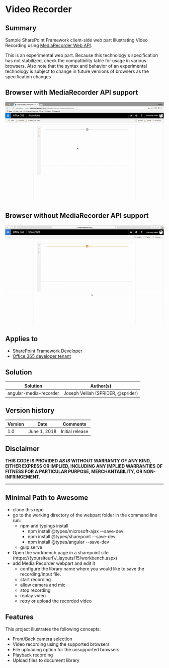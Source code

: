 # Video Recorder

## Summary

Sample SharePoint Framework client-side web part illustrating Video Recording using [MediaRecorder Web API](https://developer.mozilla.org/en-US/docs/Web/API/MediaRecorder). 

This is an experimental web part. Because this technology's specification has not stabilized, check the compatibility table for usage in various browsers. Also note that the syntax and behavior of an experimental technology is subject to change in future versions of browsers as the specification changes

## Browser with MediaRecorder API support
![Sample SharePoint Framework client-side web part illustrating Video Recording using MediaRecorder Web API](./assets/browsersupported.gif)

## Browser without MediaRecorder API support 
![Sample SharePoint Framework client-side web part illustrating Video Recording using MediaRecorder Web API](./assets/browserunsupported.gif)

## Applies to

* [SharePoint Framework Developer](https://dev.office.com/sharepoint/docs/spfx/sharepoint-framework-overview)
* [Office 365 developer tenant](https://dev.office.com/sharepoint/docs/spfx/set-up-your-developer-tenant)

## Solution

Solution|Author(s)
--------|---------
angular-media-recorder|Joseph Velliah (SPRIDER, @sprider)

## Version history

Version|Date|Comments
-------|----|--------
1.0|June 1, 2018|Initial release

## Disclaimer
**THIS CODE IS PROVIDED *AS IS* WITHOUT WARRANTY OF ANY KIND, EITHER EXPRESS OR IMPLIED, INCLUDING ANY IMPLIED WARRANTIES OF FITNESS FOR A PARTICULAR PURPOSE, MERCHANTABILITY, OR NON-INFRINGEMENT.**

---

## Minimal Path to Awesome

- clone this repo
- go to the working directory of the webpart folder in the command line run:
  - npm and typings install 
    - npm install @types/microsoft-ajax --save-dev
    - npm install @types/sharepoint --save-dev
    - npm install @types/angular --save-dev 
  - gulp serve
- Open the workbench page in a sharepoint site (https://{yoursiteurl}/_layouts/15/workbench.aspx)
- add Media Recorder webpart and edit it 
  - configure the library name where you would like to save the recording/input file.
  - start recording 
  - allow camera and mic
  - stop recording 
  - replay video
  - retry or upload the recorded video

## Features

This project illustrates the following concepts:
- Front/Back camera selection
- Video recording using the supported browsers   
- File uploading option for the unsupported browsers  
- Playback recording  
- Upload files to document library 

